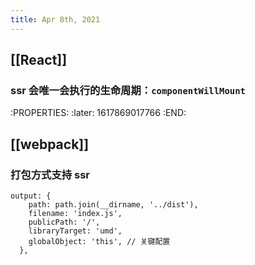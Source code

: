 ```yaml
---
title: Apr 8th, 2021
---
```


## [[React]]
### ssr 会唯一会执行的生命周期：`componentWillMount`
:PROPERTIES:
:later: 1617869017766
:END:
## [[webpack]]
### 打包方式支持 ssr
```
output: {
    path: path.join(__dirname, '../dist'),
    filename: 'index.js',
    publicPath: '/',
    libraryTarget: 'umd',
    globalObject: 'this', // 关键配置
  },
```
